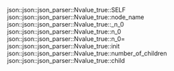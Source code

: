 json::json::json_parser::Nvalue_true::SELF
json::json::json_parser::Nvalue_true::node_name
json::json::json_parser::Nvalue_true::_n_0
json::json::json_parser::Nvalue_true::n_0
json::json::json_parser::Nvalue_true::n_0=
json::json::json_parser::Nvalue_true::init
json::json::json_parser::Nvalue_true::number_of_children
json::json::json_parser::Nvalue_true::child